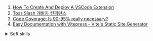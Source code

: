 1. [How To Create And Deploy A VSCode Extension](https://youtu.be/q5V4T3o3CXE)
1. [Toss Slash 개발자 컨퍼런스 ](https://youtube.com/playlist?list=PL1DJtS1Hv1PiGXmgruP1_gM2TSvQiOsFL)
1. [Code Coverage: Is 90-95% really necessary?](https://youtu.be/kxciS3rni_A)
1. [Easy Documentation with Vitepress - Vite's Static Site Generator](https://youtu.be/jRBQpjmwH1c)

<details>
<summary>Soft skills</summary>

</details>
